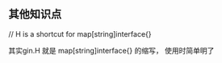 ## 其他知识点

 // H is a shortcut for map[string]interface{}

其实gin.H 就是 map[string]interface{} 的缩写， 使用时简单明了